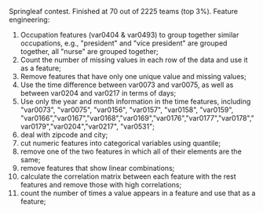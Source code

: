 Springleaf contest. Finished at 70 out of 2225 teams (top 3%).
Feature engineering:
1. Occupation features (var0404 & var0493) to group together similar occupations, e.g., "president" and "vice president" are grouped together, all "nurse" are grouped together;
2. Count the number of missing values in each row of the data and use it as a feature;
3. Remove features that have only one unique value and missing values;
4. Use the time difference between var0073 and var0075, as well as between var0204 and var0217 in terms of days;
5. Use only the year and month information in the time features, including "var0073", "var0075", "var0156", "var0157", "var0158", "var0159", "var0166","var0167","var0168","var0169","var0176","var0177","var0178","var0179","var0204","var0217", "var0531";
6. deal with zipcode and city;
7. cut numeric features into categorical variables using quantile;
8. remove one of the two features in which all of their elements are the same;
9. remove features that show linear combinations;
10. calculate the correlation matrix between each feature with the rest features and remove those with high correlations;
11. count the number of times a value appears in a feature and use that as a feature;
